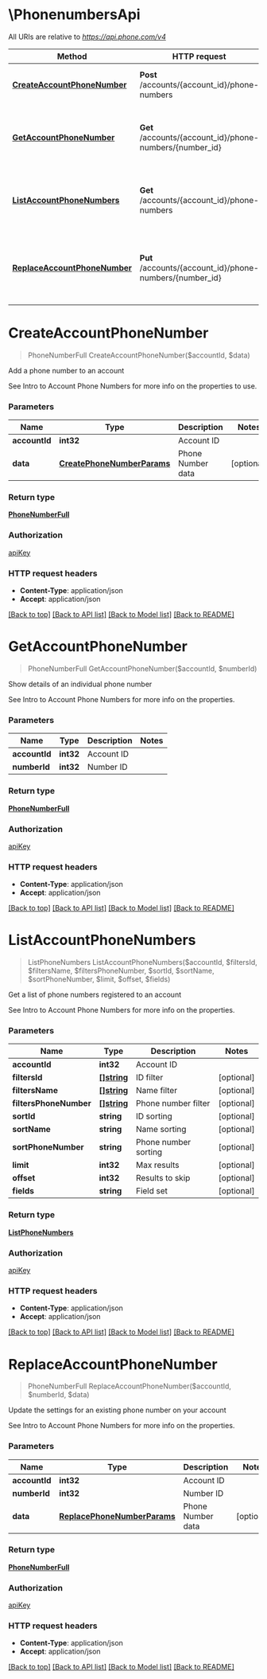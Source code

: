 # \PhonenumbersApi

All URIs are relative to *https://api.phone.com/v4*

Method | HTTP request | Description
------------- | ------------- | -------------
[**CreateAccountPhoneNumber**](PhonenumbersApi.md#CreateAccountPhoneNumber) | **Post** /accounts/{account_id}/phone-numbers | Add a phone number to an account
[**GetAccountPhoneNumber**](PhonenumbersApi.md#GetAccountPhoneNumber) | **Get** /accounts/{account_id}/phone-numbers/{number_id} | Show details of an individual phone number
[**ListAccountPhoneNumbers**](PhonenumbersApi.md#ListAccountPhoneNumbers) | **Get** /accounts/{account_id}/phone-numbers | Get a list of phone numbers registered to an account
[**ReplaceAccountPhoneNumber**](PhonenumbersApi.md#ReplaceAccountPhoneNumber) | **Put** /accounts/{account_id}/phone-numbers/{number_id} | Update the settings for an existing phone number on your account


# **CreateAccountPhoneNumber**
> PhoneNumberFull CreateAccountPhoneNumber($accountId, $data)

Add a phone number to an account

See Intro to Account Phone Numbers for more info on the properties to use.


### Parameters

Name | Type | Description  | Notes
------------- | ------------- | ------------- | -------------
 **accountId** | **int32**| Account ID | 
 **data** | [**CreatePhoneNumberParams**](CreatePhoneNumberParams.md)| Phone Number data | [optional] 

### Return type

[**PhoneNumberFull**](PhoneNumberFull.md)

### Authorization

[apiKey](../README.md#apiKey)

### HTTP request headers

 - **Content-Type**: application/json
 - **Accept**: application/json

[[Back to top]](#) [[Back to API list]](../README.md#documentation-for-api-endpoints) [[Back to Model list]](../README.md#documentation-for-models) [[Back to README]](../README.md)

# **GetAccountPhoneNumber**
> PhoneNumberFull GetAccountPhoneNumber($accountId, $numberId)

Show details of an individual phone number

See Intro to Account Phone Numbers for more info on the properties.


### Parameters

Name | Type | Description  | Notes
------------- | ------------- | ------------- | -------------
 **accountId** | **int32**| Account ID | 
 **numberId** | **int32**| Number ID | 

### Return type

[**PhoneNumberFull**](PhoneNumberFull.md)

### Authorization

[apiKey](../README.md#apiKey)

### HTTP request headers

 - **Content-Type**: application/json
 - **Accept**: application/json

[[Back to top]](#) [[Back to API list]](../README.md#documentation-for-api-endpoints) [[Back to Model list]](../README.md#documentation-for-models) [[Back to README]](../README.md)

# **ListAccountPhoneNumbers**
> ListPhoneNumbers ListAccountPhoneNumbers($accountId, $filtersId, $filtersName, $filtersPhoneNumber, $sortId, $sortName, $sortPhoneNumber, $limit, $offset, $fields)

Get a list of phone numbers registered to an account

See Intro to Account Phone Numbers for more info on the properties.


### Parameters

Name | Type | Description  | Notes
------------- | ------------- | ------------- | -------------
 **accountId** | **int32**| Account ID | 
 **filtersId** | [**[]string**](string.md)| ID filter | [optional] 
 **filtersName** | [**[]string**](string.md)| Name filter | [optional] 
 **filtersPhoneNumber** | [**[]string**](string.md)| Phone number filter | [optional] 
 **sortId** | **string**| ID sorting | [optional] 
 **sortName** | **string**| Name sorting | [optional] 
 **sortPhoneNumber** | **string**| Phone number sorting | [optional] 
 **limit** | **int32**| Max results | [optional] 
 **offset** | **int32**| Results to skip | [optional] 
 **fields** | **string**| Field set | [optional] 

### Return type

[**ListPhoneNumbers**](ListPhoneNumbers.md)

### Authorization

[apiKey](../README.md#apiKey)

### HTTP request headers

 - **Content-Type**: application/json
 - **Accept**: application/json

[[Back to top]](#) [[Back to API list]](../README.md#documentation-for-api-endpoints) [[Back to Model list]](../README.md#documentation-for-models) [[Back to README]](../README.md)

# **ReplaceAccountPhoneNumber**
> PhoneNumberFull ReplaceAccountPhoneNumber($accountId, $numberId, $data)

Update the settings for an existing phone number on your account

See Intro to Account Phone Numbers for more info on the properties.


### Parameters

Name | Type | Description  | Notes
------------- | ------------- | ------------- | -------------
 **accountId** | **int32**| Account ID | 
 **numberId** | **int32**| Number ID | 
 **data** | [**ReplacePhoneNumberParams**](ReplacePhoneNumberParams.md)| Phone Number data | [optional] 

### Return type

[**PhoneNumberFull**](PhoneNumberFull.md)

### Authorization

[apiKey](../README.md#apiKey)

### HTTP request headers

 - **Content-Type**: application/json
 - **Accept**: application/json

[[Back to top]](#) [[Back to API list]](../README.md#documentation-for-api-endpoints) [[Back to Model list]](../README.md#documentation-for-models) [[Back to README]](../README.md)

